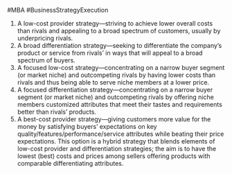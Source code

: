 #MBA #BusinessStrategyExecution 
1. A low-cost provider strategy—striving to achieve lower overall costs than rivals and appealing to a broad spectrum of customers, usually by underpricing rivals.
2. A broad differentiation strategy—seeking to differentiate the company’s product or service from rivals’ in ways that will appeal to a broad spectrum of buyers.
3. A focused low-cost strategy—concentrating on a narrow buyer segment (or market niche) and outcompeting rivals by having lower costs than rivals and thus being able to serve niche members at a lower price.
4. A focused differentiation strategy—concentrating on a narrow buyer segment (or market niche) and outcompeting rivals by offering niche members customized attributes that meet their tastes and requirements better than rivals’ products.
5. A best-cost provider strategy—giving customers more value for the money by satisfying buyers’ expectations on key quality/features/performance/service attributes while beating their price expectations. This option is a hybrid strategy that blends elements of low-cost provider and differentiation strategies; the aim is to have the lowest (best) costs and prices among sellers offering products with comparable differentiating attributes.